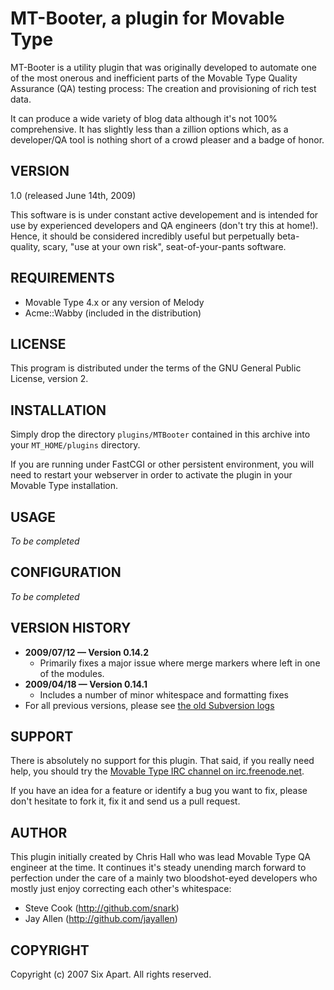 # MT-Booter, a plugin for Movable Type #
 
MT-Booter is a utility plugin that was originally developed to automate one of the most onerous and inefficient parts of the Movable Type Quality Assurance (QA) testing process: The creation and provisioning of rich test data.

It can produce a wide variety of blog data although it's not 100% comprehensive.  It has slightly less than a zillion options which, as a developer/QA tool is nothing short of a crowd pleaser and a badge of honor.

## VERSION ##

1.0 (released June 14th, 2009)

This software is is under constant active developement and is intended for use by experienced developers and QA engineers (don't try this at home!).  Hence, it should be considered incredibly useful but perpetually beta-quality, scary, "use at your own risk", seat-of-your-pants software.

## REQUIREMENTS ##

* Movable Type 4.x or any version of Melody
* Acme::Wabby (included in the distribution)

## LICENSE ##

This program is distributed under the terms of the GNU General Public License,
version 2.

## INSTALLATION ##

Simply drop the directory `plugins/MTBooter` contained in this archive
into your `MT_HOME/plugins` directory.

If you are running under FastCGI or other persistent environment, you will
need to restart your webserver in order to activate the plugin in your Movable
Type installation.

## USAGE ##

_To be completed_

## CONFIGURATION ##

_To be completed_

## VERSION HISTORY ##

* **2009/07/12 — Version 0.14.2**
    * Primarily fixes a major issue where merge markers where left in one of the modules.
* **2009/04/18 — Version 0.14.1**
    * Includes a number of minor whitespace and formatting fixes
* For all previous versions, please see [the old Subversion logs](http://code.sixapart.com/trac/mtplugins/log/trunk/MTBooter)
    
## SUPPORT ##

There is absolutely no support for this plugin.  That said, if you really need help, you should try the [Movable Type IRC channel on irc.freenode.net](irc://irc.freenode.net/movabletype).

If you have an idea for a feature or identify a bug you want to fix, please don't hesitate to fork it, fix it and send us a pull request.

## AUTHOR ##

This plugin initially created by Chris Hall who was lead Movable Type QA engineer at the time.  It continues it's steady unending march forward to perfection under the care of a mainly two bloodshot-eyed developers who mostly just enjoy correcting each other's whitespace:

* Steve Cook (http://github.com/snark)
* Jay Allen (http://github.com/jayallen)

## COPYRIGHT ##

Copyright (c) 2007 Six Apart. All rights reserved.
